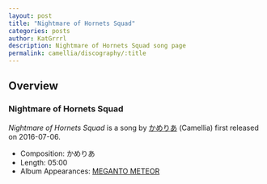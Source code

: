 ```yaml
---
layout: post
title: "Nightmare of Hornets Squad"
categories: posts
author: KatGrrrl
description: Nightmare of Hornets Squad song page
permalink: camellia/discography/:title
---
```


## Overview

### Nightmare of Hornets Squad

*Nightmare of Hornets Squad* is a song by [かめりあ](/camellia) (Camellia) first released on 2016-07-06.

* Composition: かめりあ
* Length: 05:00
* Album Appearances: [MEGANTO METEOR](<{% link postsInclude/_posts/camellia/albums/MEGANTO-METEOR/2023-12-21-MEGANTO-METEOR.md %}>)
